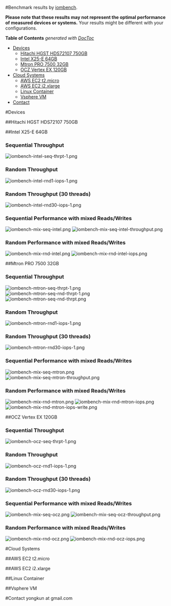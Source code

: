 #Benchmark results by [iombench](https://github.com/yongkun/iombench).

__Please note that these results may not represent the optimal performance of measured devices or systems.__ Your results might be different with your configurations.

**Table of Contents**  *generated with [DocToc](http://doctoc.herokuapp.com/)*

- [Devices](#user-content-devices)
	- [Hitachi HGST HDS72107 750GB](#user-content-hitachi-hgst-hds72107-750gb)
	- [Intel X25-E 64GB](#user-content-intel-x25-e-64gb)
	- [Mtron PRO 7500 32GB](#user-content-mtron-pro-7500-32gb)
	- [OCZ Vertex EX 120GB](#user-content-ocz-vertex-ex-120gb)
- [Cloud Systems](#user-content-cloud-systems)
	- [AWS EC2 t2.micro](#user-content-aws-ec2-t2micro)
	- [AWS EC2 i2.xlarge](#user-content-aws-ec2-i2xlarge)
	- [Linux Container](#user-content-linux-container)
	- [Vsphere VM](#user-content-vsphere-vm)
- [Contact](#user-content-contact)

#Devices

##Hitachi HGST HDS72107 750GB

##Intel X25-E 64GB
### Sequential Throughput
![iombench-intel-seq-thrpt-1.png](./intel-x25e/iombench-intel-seq-thrpt-1.png)
### Random Throughput
![iombench-intel-rnd1-iops-1.png](./intel-x25e/iombench-intel-rnd1-iops-1.png)
### Random Throughput (30 threads)
![iombench-intel-rnd30-iops-1.png](./intel-x25e/iombench-intel-rnd30-iops-1.png)
### Sequential Performance with mixed Reads/Writes
![iombench-mix-seq-intel.png](./intel-x25e/iombench-mix-seq-intel.png)
![iombench-mix-seq-intel-throughput.png](./intel-x25e/iombench-mix-seq-intel-throughput.png)
### Random Performance with mixed Reads/Writes
![iombench-mix-rnd-intel.png](./intel-x25e/iombench-mix-rnd-intel.png)
![iombench-mix-rnd-intel-iops.png](./intel-x25e/iombench-mix-rnd-intel-iops.png)

##Mtron PRO 7500 32GB

### Sequential Throughput
![iombench-mtron-seq-thrpt-1.png](./mtron-pro-7500/iombench-mtron-seq-thrpt-1.png)
![iombench-mtron-seq-rnd-thrpt-1.png](./mtron-pro-7500/iombench-mtron-seq-rnd-thrpt-1.png)
![iombench-mtron-seq-rnd-thrpt.png](./mtron-pro-7500/iombench-mtron-seq-rnd-thrpt.png)
### Random Throughput
![iombench-mtron-rnd1-iops-1.png](./mtron-pro-7500/iombench-mtron-rnd1-iops-1.png)
### Random Throughput (30 threads)
![iombench-mtron-rnd30-iops-1.png](./mtron-pro-7500/iombench-mtron-rnd30-iops-1.png)
### Sequential Performance with mixed Reads/Writes
![iombench-mix-seq-mtron.png](./mtron-pro-7500/iombench-mix-seq-mtron.png)
![iombench-mix-seq-mtron-throughput.png](./mtron-pro-7500/iombench-mix-seq-mtron-throughput.png)
### Random Performance with mixed Reads/Writes
![iombench-mix-rnd-mtron.png](./mtron-pro-7500/iombench-mix-rnd-mtron.png)
![iombench-mix-rnd-mtron-iops.png](./mtron-pro-7500/iombench-mix-rnd-mtron-iops.png)
![iombench-mix-rnd-mtron-iops-write.png](./mtron-pro-7500/iombench-mix-rnd-mtron-iops-write.png)

##OCZ Vertex EX 120GB
### Sequential Throughput
![iombench-ocz-seq-thrpt-1.png](./ocz-vertex-ex/iombench-ocz-seq-thrpt-1.png)
### Random Throughput
![iombench-ocz-rnd1-iops-1.png](./ocz-vertex-ex/iombench-ocz-rnd1-iops-1.png)
### Random Throughput (30 threads)
![iombench-ocz-rnd30-iops-1.png](./ocz-vertex-ex/iombench-ocz-rnd30-iops-1.png)
### Sequential Performance with mixed Reads/Writes
![iombench-mix-seq-ocz.png](./ocz-vertex-ex/iombench-mix-seq-ocz.png)
![iombench-mix-seq-ocz-throughput.png](./ocz-vertex-ex/iombench-mix-seq-ocz-throughput.png)
### Random Performance with mixed Reads/Writes
![iombench-mix-rnd-ocz.png](./ocz-vertex-ex/iombench-mix-rnd-ocz.png)
![iombench-mix-rnd-ocz-iops.png](./ocz-vertex-ex/iombench-mix-rnd-ocz-iops.png)


#Cloud Systems

##AWS EC2 t2.micro

##AWS EC2 i2.xlarge

##Linux Container

##Vsphere VM

#Contact
yongkun at gmail.com

